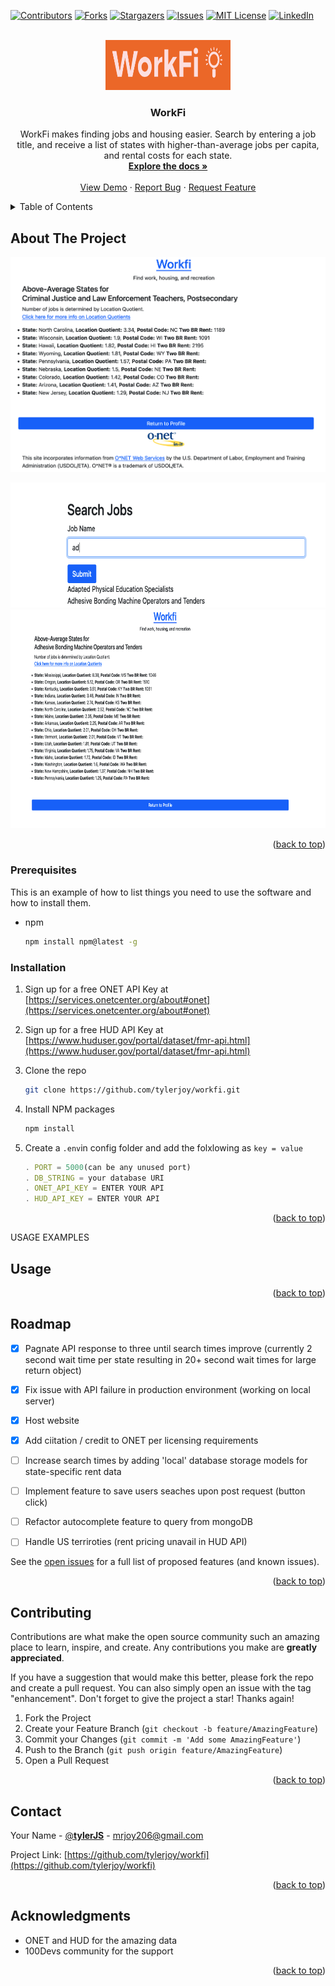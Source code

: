 <!-- Improved compatibility of back to top link: See: https://github.com/othneildrew/Best-README-Template/pull/73 -->
<a name="readme-top"></a>

<!-- PROJECT SHIELDS -->
<!--
*** I'm using markdown "reference style" links for readability.
*** Reference links are enclosed in brackets [ ] instead of parentheses ( ).
*** See the bottom of this document for the declaration of the reference variables
*** for contributors-url, forks-url, etc. This is an optional, concise syntax you may use.
*** https://www.markdownguide.org/basic-syntax/#reference-style-links
-->

[![Contributors][contributors-shield]][contributors-url]
[![Forks][forks-shield]][forks-url]
[![Stargazers][stars-shield]][stars-url]
[![Issues][issues-shield]][issues-url]
[![MIT License][license-shield]][license-url]
[![LinkedIn][linkedin-shield]][linkedin-url]



<!-- PROJECT LOGO -->
<br />
<div align="center">
  <a href="https://github.com/tylerjoy/workfi">
    <img src="/public/imgs/workfi-logo.png" alt="Logo" width="200" height="80">
  </a>

<h3 align="center">WorkFi</h3>

  <p align="center">
    WorkFi makes finding jobs and housing easier. Search by entering a job title, and receive a list of states with higher-than-average jobs per capita, and rental costs for each state. 
<!--  -->
    <br />
    <a href="https://github.com/tylerjoy/workfi"><strong>Explore the docs »</strong></a>
    <br />
    <br />
    <a href="https://github.com/tylerjoy/workfi">View Demo</a>
    ·
    <a href="https://github.com/tylerjoy/workfi/issues">Report Bug</a>
    ·
    <a href="https://github.com/tylerjoy/workfi/issues">Request Feature</a>
  </p>
</div>



<!-- TABLE OF CONTENTS -->
<details>
  <summary>Table of Contents</summary>
  <ol>
    <!-- <li>
      <a href="#about-the-project">About The Project</a>
      <ul>
        <li><a href="#built-with">Built With</a></li>
      </ul>
    </li> -->
    <li>
      <a href="#getting-started">Getting Started</a>
      <ul>
        <li><a href="#prerequisites">Prerequisites</a></li>
        <li><a href="#installation">Installation</a></li>
      </ul>
    </li>
    <li><a href="#usage">Usage</a></li>
    <li><a href="#roadmap">Roadmap</a></li>
    <li><a href="#contributing">Contributing</a></li>
    <li><a href="#license">License</a></li>
    <li><a href="#contact">Contact</a></li>
    <li><a href="#acknowledgments">Acknowledgments</a></li>
  </ol>
</details>



<!-- ABOUT THE PROJECT -->
## About The Project

[![Product Name Screen Shot][product-screenshot]](https://workfi.up.railway.app/)

<img src="/public/imgs/demo-2.png" alt="Logo" width="600" height="200">
<img src="/public/imgs/demo-1.png" alt="Logo" width="600" height="350">



<!-- Here's a blank template to get started: To avoid retyping too much info. Do a search and replace with your text editor for the following: `github_username`, `repo_name`, `twitter_handle`, `linkedin_username`, `email_client`, `email`, `project_title`, `project_description` -->

<p align="right">(<a href="#readme-top">back to top</a>)</p>



<!-- ### Built With

* [![Next][Next.js]][Next-url]
* [![React][React.js]][React-url]
* [![Vue][Vue.js]][Vue-url]
* [![Angular][Angular.io]][Angular-url]
* [![Svelte][Svelte.dev]][Svelte-url]
* [![Laravel][Laravel.com]][Laravel-url]
* [![Bootstrap][Bootstrap.com]][Bootstrap-url]
* [![JQuery][JQuery.com]][JQuery-url]

<p align="right">(<a href="#readme-top">back to top</a>)</p> -->



<!-- GETTING STARTED 
## Getting Started

To get a local copy up and running follow these steps.
-->

### Prerequisites

This is an example of how to list things you need to use the software and how to install them.
* npm
  ```sh
  npm install npm@latest -g
  ```

### Installation

1. Sign up for a free ONET API Key at [https://services.onetcenter.org/about#onet](https://services.onetcenter.org/about#onet)

2. Sign up for a free HUD API Key at [https://www.huduser.gov/portal/dataset/fmr-api.html](https://www.huduser.gov/portal/dataset/fmr-api.html)

3. Clone the repo
   ```sh
   git clone https://github.com/tylerjoy/workfi.git
   ```
4. Install NPM packages
   ```sh
   npm install
   ```
<!-- 5. Enter your API keys in `config.js` -->
5. Create a `.env`in config folder and add the folxlowing as `key = value`
   ```js
   . PORT = 5000(can be any unused port)
   . DB_STRING = your database URI
   . ONET_API_KEY = ENTER YOUR API
   . HUD_API_KEY = ENTER YOUR API
   ```

<p align="right">(<a href="#readme-top">back to top</a>)</p>



USAGE EXAMPLES
## Usage



<!-- _For more examples, please refer to the [Documentation](https://example.com)_ -->

<p align="right">(<a href="#readme-top">back to top</a>)</p>



<!-- ROADMAP -->
## Roadmap
- [x] Pagnate API response to three until search times improve (currently 2 second wait time per state resulting in 20+ second wait times for large return object)
- [x] Fix issue with API failure in production environment (working on local server)
- [x] Host website
- [x] Add ciitation / credit to ONET per licensing requirements
- [ ] Increase search times by adding 'local' database storage models for state-specific rent data
- [ ] Implement feature to save users seaches upon post request (button click)
- [ ] Refactor autocomplete feature to query from mongoDB
- [ ] Handle US terriroties (rent pricing unavail in HUD API)


See the [open issues](https://github.com/tylerjoy/workfi/issues) for a full list of proposed features (and known issues).

<p align="right">(<a href="#readme-top">back to top</a>)</p>


<!-- CONTRIBUTING -->
## Contributing

Contributions are what make the open source community such an amazing place to learn, inspire, and create. Any contributions you make are **greatly appreciated**.

If you have a suggestion that would make this better, please fork the repo and create a pull request. You can also simply open an issue with the tag "enhancement".
Don't forget to give the project a star! Thanks again!

1. Fork the Project
2. Create your Feature Branch (`git checkout -b feature/AmazingFeature`)
3. Commit your Changes (`git commit -m 'Add some AmazingFeature'`)
4. Push to the Branch (`git push origin feature/AmazingFeature`)
5. Open a Pull Request

<p align="right">(<a href="#readme-top">back to top</a>)</p>



<!-- LICENSE -->
<!-- ## License

Distributed under the MIT License. See `LICENSE.txt` for more information.

<p align="right">(<a href="#readme-top">back to top</a>)</p>
 -->


<!-- CONTACT -->
## Contact

Your Name - [@__tylerJS__](https://twitter.com/__tylerJS__) - mrjoy206@gmail.com

Project Link: [https://github.com/tylerjoy/workfi](https://github.com/tylerjoy/workfi)

<p align="right">(<a href="#readme-top">back to top</a>)</p>



<!-- ACKNOWLEDGMENTS -->
## Acknowledgments

* ONET and HUD for the amazing data
* 100Devs community for the support
<!-- * []() -->

<p align="right">(<a href="#readme-top">back to top</a>)</p>



<!-- MARKDOWN LINKS & IMAGES -->
<!-- https://www.markdownguide.org/basic-syntax/#reference-style-links -->
[contributors-shield]: https://img.shields.io/github/contributors/tylerjoy/workfi.svg?style=for-the-badge
[contributors-url]: https://github.com/tylerjoy/workfi/graphs/contributors
[forks-shield]: https://img.shields.io/github/forks/tylerjoy/workfi.svg?style=for-the-badge
[forks-url]: https://github.com/tylerjoy/workfi/network/members
[stars-shield]: https://img.shields.io/github/stars/tylerjoy/workfi.svg?style=for-the-badge
[stars-url]: https://github.com/tylerjoy/workfi/stargazers
[issues-shield]: https://img.shields.io/github/issues/tylerjoy/workfi.svg?style=for-the-badge
[issues-url]: https://github.com/tylerjoy/workfi/issues
[license-shield]: https://img.shields.io/github/license/tylerjoy/workfi.svg?style=for-the-badge
[license-url]: https://github.com/tylerjoy/workfi/blob/master/LICENSE.txt
[linkedin-shield]: https://img.shields.io/badge/-LinkedIn-black.svg?style=for-the-badge&logo=linkedin&colorB=555
[linkedin-url]: https://linkedin.com/in/tyler-joy-m/
[product-screenshot]: /public/imgs/product-pic.png
[Next.js]: https://img.shields.io/badge/next.js-000000?style=for-the-badge&logo=nextdotjs&logoColor=white
[Next-url]: https://nextjs.org/
[React.js]: https://img.shields.io/badge/React-20232A?style=for-the-badge&logo=react&logoColor=61DAFB
[React-url]: https://reactjs.org/
[Vue.js]: https://img.shields.io/badge/Vue.js-35495E?style=for-the-badge&logo=vuedotjs&logoColor=4FC08D
[Vue-url]: https://vuejs.org/
[Angular.io]: https://img.shields.io/badge/Angular-DD0031?style=for-the-badge&logo=angular&logoColor=white
[Angular-url]: https://angular.io/
[Svelte.dev]: https://img.shields.io/badge/Svelte-4A4A55?style=for-the-badge&logo=svelte&logoColor=FF3E00
[Svelte-url]: https://svelte.dev/
[Laravel.com]: https://img.shields.io/badge/Laravel-FF2D20?style=for-the-badge&logo=laravel&logoColor=white
[Laravel-url]: https://laravel.com
[Bootstrap.com]: https://img.shields.io/badge/Bootstrap-563D7C?style=for-the-badge&logo=bootstrap&logoColor=white
[Bootstrap-url]: https://getbootstrap.com
[JQuery.com]: https://img.shields.io/badge/jQuery-0769AD?style=for-the-badge&logo=jquery&logoColor=white
[JQuery-url]: https://jquery.com 

